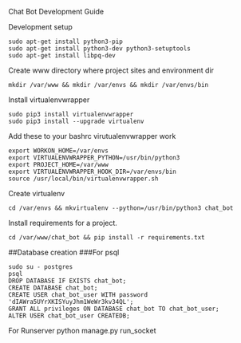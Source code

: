 Chat Bot Development Guide


Development setup

    sudo apt-get install python3-pip
    sudo apt-get install python3-dev python3-setuptools
    sudo apt-get install libpq-dev
    
Create www directory where project sites and environment dir

    mkdir /var/www && mkdir /var/envs && mkdir /var/envs/bin
    
Install virtualenvwrapper

    sudo pip3 install virtualenvwrapper
    sudo pip3 install --upgrade virtualenv
    
Add these to your bashrc virutualenvwrapper work

    export WORKON_HOME=/var/envs
    export VIRTUALENVWRAPPER_PYTHON=/usr/bin/python3
    export PROJECT_HOME=/var/www
    export VIRTUALENVWRAPPER_HOOK_DIR=/var/envs/bin    
    source /usr/local/bin/virtualenvwrapper.sh
    
Create virtualenv

    cd /var/envs && mkvirtualenv --python=/usr/bin/python3 chat_bot
    
Install requirements for a project.

    cd /var/www/chat_bot && pip install -r requirements.txt
    
    
##Database creation
###For psql

    sudo su - postgres
    psql
    DROP DATABASE IF EXISTS chat_bot;
    CREATE DATABASE chat_bot;
    CREATE USER chat_bot_user WITH password 'dIAWra5UYrXKISYuyJhm1WeWr3kv34QL';
    GRANT ALL privileges ON DATABASE chat_bot TO chat_bot_user;
    ALTER USER chat_bot_user CREATEDB;
    
For Runserver
    python manage.py run_socket